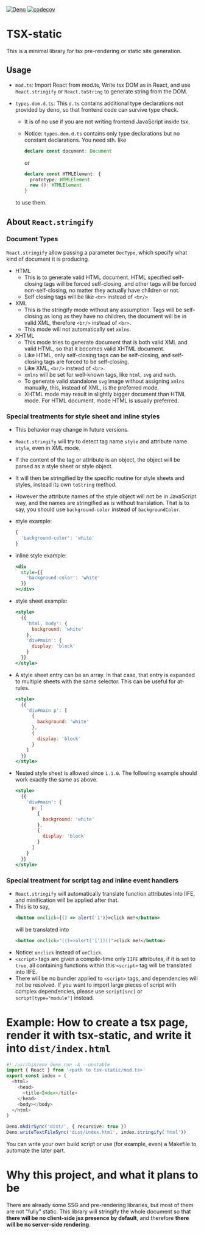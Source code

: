 [![Deno](https://github.com/yw662/deno-tsx/actions/workflows/deno.yml/badge.svg)](https://github.com/yw662/deno-tsx/actions/workflows/deno.yml)
[![codecov](https://codecov.io/gh/yw662/deno-tsx/branch/main/graph/badge.svg?token=1AFX2FSKF9)](https://codecov.io/gh/yw662/deno-tsx)

# TSX-static

This is a minimal library for tsx pre-rendering or static site generation.

## Usage

- `mod.ts`: Import React from mod.ts, Write tsx DOM as in React, and use `React.stringify` or `React.toString` to generate string from the DOM.
- `types.dom.d.ts`: This `d.ts` contains additional type declarations not provided by deno, so that frontend code can survive type check.

  - It is of no use if you are not writing frontend JavaScript inside tsx.
  - Notice: `types.dom.d.ts` contains only type declarations but no constant declarations. You need sth. like

    ```ts
    declare const document: Document
    ```

    or

    ```ts
    declare const HTMLElement: {
      prototype: HTMLElement
      new (): HTMLElement
    }
    ```

  to use them.

## About `React.stringify`

### Document Types

`React.stringify` allow passing a parameter `DocType`, which specify what kind of document it is producing.

- HTML
  - This is to generate valid HTML document. HTML specified self-closing tags will be forced self-closing, and other tags will be forced non-self-closing, no matter they actually have children or not.
  - Self closing tags will be like `<br>` instead of `<br/>`
- XML
  - This is the stringify mode without any assumption. Tags will be self-closing as long as they have no children, the document will be in valid XML, therefore `<br/>` instead of `<br>`.
  - This mode will not automatically set `xmlns`.
- XHTML
  - This mode tries to generate document that is both valid XML and valid HTML, so that it becomes valid XHTML document.
  - Like HTML, only self-closing tags can be self-closing, and self-closing tags are forced to be self-closing.
  - Like XML, `<br/>` instead of `<br>`.
  - `xmlns` will be set for well-known tags, like `html`, `svg` and `math`.
  - To generate valid standalone `svg` image without assigning `xmlns` manually, this, instead of XML, is the preferred mode.
  - XHTML mode may result in slightly bigger document than HTML mode. For HTML document, mode HTML is usually preferred.

### Special treatments for style sheet and inline styles

- This behavior may change in future versions.

- `React.stringify` will try to detect tag name `style` and attribute name `style`, even in XML mode.
- If the content of the tag or attribute is an object, the object will be parsed as a style sheet or style object.
- It will then be stringified by the specific routine for style sheets and styles, instead its own `toString` method.
- However the attribute names of the style object will not be in JavaScript way, and the names are stringified as is without translation. That is to say, you should use `background-color` instead of `backgroundColor`.
- style example:
  ```js
  {
    'background-color': 'white'
  }
  ```
- inline style example:
  ```jsx
  <div
    style={{
      'background-color': 'white'
    }}
  ></div>
  ```
- style sheet example:
  ```jsx
  <style>
    {{
      'html, body': {
        background: 'white'
      },
      'div#main': {
        display: 'block'
      }
    }}
  </style>
  ```
- A style sheet entry can be an array. In that case, that entry is expanded to multiple sheets with the same selector. This can be useful for at-rules.
  ```jsx
  <style>
    {{
      'div#main p': [
        {
          background: 'white'
        },
        {
          display: 'block'
        }
      ]
    }}
  </style>
  ```
- Nested style sheet is allowed since `1.1.0`. The following example should work exactly the same as above.
  ```jsx
  <style>
    {{
      'div#main': {
        p: [
          {
            background: 'white'
          },
          {
            display: 'block'
          }
        ]
      }
    }}
  </style>
  ```

### Special treatment for script tag and inline event handlers

- `React.stringify` will automatically translate function attributes into IIFE, and minification will be applied after that.
- This is to say,
  ```jsx
  <button onclick={() => alert('1')}>click me!</button>
  ```
  will be translated into
  ```html
  <button onclick="(()=>alert('1'))()">click me!</button>
  ```
- Notice: `onclick` instead of `onClick`.
- `<script>` tags are given a compile-time only `IIFE` attributes, if it is set to `true`, all containing functions within this `<script>` tag will be translated into IIFE.
- There will be no bundler applied to `<script>` tags, and dependencies will not be resolved. If you want to import large pieces of script with complex dependencies, please use `script[src]` or `script[type="module"]` instead.

# Example: How to create a tsx page, render it with tsx-static, and write it into `dist/index.html`

```ts
#! /usr/bin/env deno run -A --unstable
import { React } from '<path to tsx-static/mod.ts>'
export const index = (
  <html>
    <head>
      <title>Index</title>
    </head>
    <body></body>
  </html>
)

Deno.mkdirSync('dist/', { recursive: true })
Deno.writeTextFileSync('dist/index.html', index.stringify('html'))
```

You can write your own build script or use (for example, even) a Makefile to automate the later part.

# Why this project, and what it plans to be

There are already some SSG and pre-rendering libraries, but most of them are not "fully" static. This library will stringify the whole document so that **there will be no client-side jsx presence by default**, and therefore **there will be no server-side rendering**.

